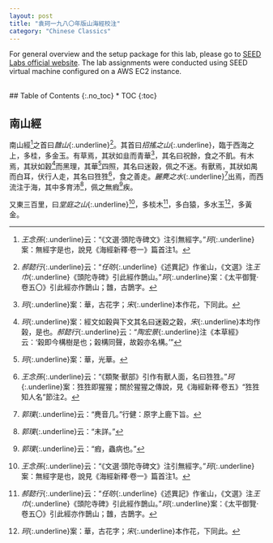 ```yaml
---
layout: post
title: "袁珂一九八〇年版山海經校注"
category: "Chinese Classics"
---
```


For general overview and the setup package for this lab, please go to [SEED Labs official website](https://seedsecuritylabs.org). The lab assignments were conducted using SEED virtual machine configured on a AWS EC2 instance.

<!-- excerpt-end -->

<br />
## Table of Contents
{:.no_toc}
* TOC 
{:toc}
<br />

## 南山經

南山經[^1]之首曰*䧿山*{:.underline}[^2]。其首曰*招搖之山*{:.underline}，臨于西海之上，多桂，多金玉。有草焉，其狀如韭而青華[^3]，其名曰祝餘，食之不飢。有木焉，其狀如穀[^4]而黑理，其華[^5]四照，其名曰迷穀，佩之不迷。有獸焉，其狀如禺而白耳，伏行人走，其名曰狌狌[^6]，食之善走。*麗麂之水*{:.underline}[^7]出焉，而西流注于海，其中多育沛[^8]，佩之無瘕[^9]疾。

[^1]: *王念孫*{:.underline}云：“《文選·頭陀寺碑文》注引無經字。”*珂*{:.underline}案：無經字是也，說見《海經新釋·卷一》篇首注1。

[^2]: *郝懿行*{:.underline}云：“*任昉*{:.underline}《述異記》作雀山，《文選》注*王巾*{:.underline}《頭陀寺碑》引此經作鵲山。”*珂*{:.underline}案：《太平御覽·卷五〇》引此經亦作鵲山；䧿，古鵲字。

[^3]: *珂*{:.underline}案：華，古花字；*宋*{:.underline}本作花，下同此。

[^4]: *珂*{:.underline}案：經文如穀與下文其名曰迷穀之穀，*宋*{:.underline}本均作榖，是也。*郝懿行*{:.underline}云：“*陶宏景*{:.underline}注《本草經》云：‘榖即今構樹是也；榖構同聲，故榖亦名構。’”

[^5]: *珂*{:.underline}案：華，光華。

[^6]: *王念孫*{:.underline}云：“《類聚·獸部》引作有獸人面，名曰狌狌。”*珂*{:.underline}案：狌狌即猩猩；關於猩猩之傳說，見《海經新釋·卷五》“狌狌知人名”節注2。

[^7]: *郭璞*{:.underline}云：“麂音几。”行健：原字上鹿下旨。

[^8]: *郭璞*{:.underline}云：“未詳。”

[^9]: *郭璞*{:.underline}云：“瘕，蟲病也。”

又東三百里，曰*堂庭之山*{:.underline}[^1]，多棪木[^2]，多白猿，多水玉[^3]，多黃金。

[^1]: *郭璞*{:.underline}云：“一作常。”*珂*{:.underline}案：《文選·上林賦》注引此經正作常。

[^2]: *珂*{:.underline}案：《爾雅·釋木》云：“棪，㯈其。”*郭璞*{:.underline}注：“實似柰，赤可食。”音掩。

[^3]: *郭璞*{:.underline}云：“水玉，今水精也。*相如*{:.underline}《上林賦》曰：‘水玉磊砢。’*赤松子*{:.underline}所服；見《列仙傳》。”*珂*{:.underline}案：《列仙傳》云：“赤松子，神農時雨師，服水玉以教神農，能入火自燒。*炎帝*{:.underline}少女追之，亦得仙俱去。”